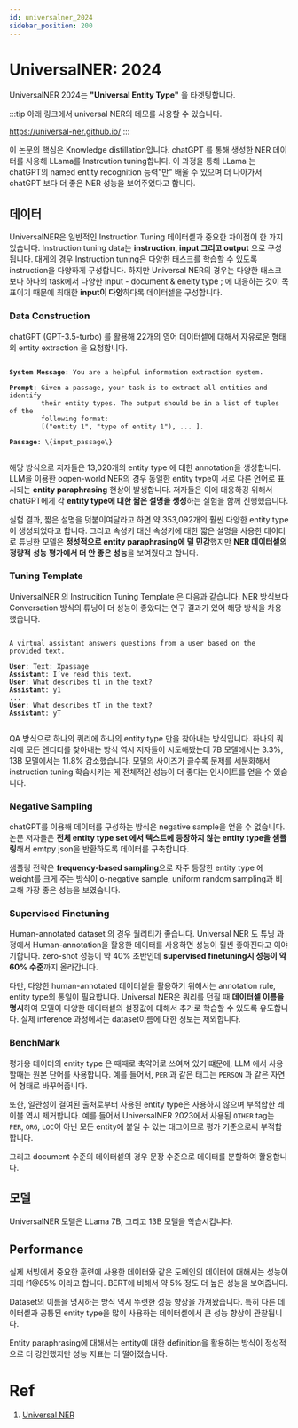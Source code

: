 ```yaml
---
id: universalner_2024
sidebar_position: 200
---
```

# UniversalNER: 2024

UniversalNER 2024는 **"Universal Entity Type"** 을 타겟팅합니다.

:::tip
아래 링크에서 universal NER의 데모를 사용할 수 있습니다.

https://universal-ner.github.io/
:::

이 논문의 핵심은 Knowledge distillation입니다. chatGPT 를 통해 생성한 NER 데이터를 사용해 LLama를 Instrcution tuning합니다. 이 과정을 통해 LLama 는 chatGPT의 named entity recognition 능력"만" 배울 수 있으며 더 나아가서 chatGPT 보다 더 좋은 NER 성능을 보여주었다고 합니다.

## 데이터

UniversalNER은 일반적인 Instruction Tuning 데이터셑과 중요한 차이점이 한 가지 있습니다. Instruction tuning data는 **instruction, input 그리고 output** 으로 구성됩니다. 대게의 경우 Instruction tuning은 다양한 태스크를 학습할 수 있도록 instruction을 다양하게 구성합니다. 하지만 Universal NER의 경우는 다양한 태스크보다 하나의 task에서 다양한 input - document & eneity type ; 에 대응하는 것이 목표이기 때문에 최대한 **input이 다양**하다록 데이터셑을 구성합니다.

### Data Construction

chatGPT (GPT-3.5-turbo)  를 활용해 22개의 영어 데이터셑에 대해서 자유로운 형태의 entity extraction 을 요청합니다. 

<pre><code>
<b>System Message</b>: You are a helpful information extraction system.

<b>Prompt</b>: Given a passage, your task is to extract all entities and identify
        their entity types. The output should be in a list of tuples of the
        following format: 
        [("entity 1", "type of entity 1"), ... ].

<b>Passage</b>: \{input_passage\}

</code></pre>

해당 방식으로 저자들은 13,020개의 entity type 에 대한 annotation을 생성합니다. LLM을 이용한 oopen-world NER의 경우 동일한 entity type이 서로 다른 언어로 표시되는 **entity paraphrasing** 현상이 발생합니다. 저자들은 이에 대응하깅 위해서 chatGPT에게 각 **entity type에 대한 짧은 설명을 생성**하는 실험을 함께 진행했습니다.

실험 결과, 짧은 설명을 덧붙이여달라고 하면 약 353,092개의 훨씬 다양한 entity type이 생성되었다고 합니다. 그리고 속성키 대신 속성키에 대한 짧은 설명을 사용한 데이터로 튜닝한 모델은 **정성적으로 entity paraphrasing에 덜 민감**했지만 **NER 데이터셑의 정량적 성능 평가에서 더 안 좋은 성능**을 보여줬다고 합니다.

### Tuning Template

UniversalNER 의 Instrucition Tuning Template 은 다음과 같습니다. NER 방식보다 Conversation 방식의 튜닝이 더 성능이 좋았다는 연구 결과가 있어 해당 방식을 차용했습니다.

<pre><code>
A virtual assistant answers questions from a user based on the provided text.

<b>User</b>: Text: Xpassage
<b>Assistant</b>: I’ve read this text.
<b>User</b>: What describes t1 in the text?
<b>Assistant</b>: y1
...
<b>User</b>: What describes tT in the text?
<b>Assistant</b>: yT

</code></pre>


QA 방식으로 하나의 쿼리에 하나의 entity type 만을 찾아내는 방식입니다. 하나의 쿼리에 모든 엔티티를 찾아내는 방식 역시 저자들이 시도해봤는데 7B 모델에서는 3.3%, 13B 모델에서는 11.8% 감소했습니다. 모델의 사이즈가 클수록 문제를 세분화해서 instruction tuning 학습시키는 게 전체적인 성능이 더 좋다는 인사이트를 얻을 수 있습니다. 

### Negative Sampling

chatGPT를 이용해 데이터를 구성하는 방식은 negative sample을 얻을 수 없습니다. 논문 저자들은 **전체 entity type set 에서 텍스트에 등장하지 않는 entity type을 샘플링**해서 emtpy json을 반환하도록 데이터를 구축합니다.

샘플링 전략은 **frequency-based sampling**으로 자주 등장한 entity type 에 weight를 크게 주는 방식이 o-negative sample, uniform random sampling과 비교해 가장 좋은 성능을 보였습니다.

### Supervised Finetuning

Human-annotated dataset 의 경우 퀄리티가 좋습니다. Universal NER 도 튜닝 과정에서 Human-annotation을 활용한 데이터를 사용하면 성능이 훨씬 좋아진다고 이야기합니다. zero-shot 성능이 약 40% 초반인데 **supervised finetuning시 성능이 약 60% 수준**까지 올라갑니다. 

다만, 다양한 human-annotated 데이터셑을 활용하기 위해서는 annotation rule, entity type의 통일이 필요합니다. Universal NER은 쿼리를 던질 때 **데이터셑 이름을 명시**하여 모델이 다양한 데이터셑의 설정값에 대해서 추가로 학습할 수 있도록 유도합니다. 실제 inference 과정에서는 dataset이름에 대한 정보는 제외합니다.

### BenchMark

평가용 데이터의 entity type 은 때때로 축약어로 쓰여져 있기 떄문에, LLM 에서 사용할때는 원본 단어를 사용합니다. 예를 들어서, `PER` 과 같은 태그는 `PERSON` 과 같은 자연어 형태로 바꾸어줍니다.

또한, 일관성이 결여된 출처로부터 사용된 entity type은 사용하지 않으며 부적합한 레이블 역시 제거합니다. 예를 들어서 UniversalNER 2023에서 사용된 `OTHER` tag는 `PER`, `ORG`, `LOC`이 아닌 모든 entity에 붙일 수 있는 태그이므로 평가 기준으로써 부적합합니다.

그리고 document 수준의 데이터셑의 경우 문장 수준으로 데이터를 분할하여 활용합니다.

## 모델

UniversalNER 모델은 LLama 7B, 그리고 13B 모델을 학습시킵니다. 
 
## Performance

실제 서빙에서 중요한 훈련에 사용한 데이터와 같은 도메인의 데이터에 대해서는 성능이 최대 f1@85% 이라고 합니다. BERT에 비해서 약 5% 정도 더 높은 성능을 보여줍니다.

Dataset의 이름을 명시하는 방식 역시 뚜렷한 성능 향상을 가져왔습니다. 특히 다른 데이터셑과 공통된 entity type을 많이 사용하는 데이터셑에서 큰 성능 향상이 관찰됩니다.

Entity paraphrasing에 대해서는 entity에 대한 definition을 활용하는 방식이 정성적으로 더 강인했지만 성능 지표는 더 떨어졌습니다.

# Ref

1. [Universal NER](https://arxiv.org/pdf/2308.03279.pdf)